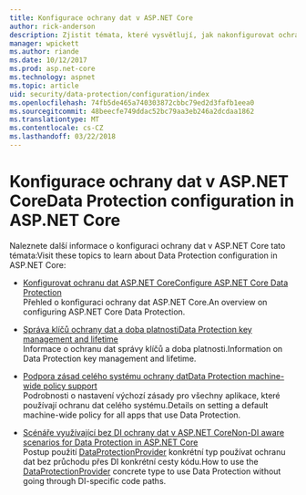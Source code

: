 ```yaml
---
title: Konfigurace ochrany dat v ASP.NET Core
author: rick-anderson
description: Zjistit témata, které vysvětlují, jak nakonfigurovat ochranu dat v ASP.NET Core.
manager: wpickett
ms.author: riande
ms.date: 10/12/2017
ms.prod: asp.net-core
ms.technology: aspnet
ms.topic: article
uid: security/data-protection/configuration/index
ms.openlocfilehash: 74fb5de465a740303872cbbc79ed2d3fafb1eea0
ms.sourcegitcommit: 48beecfe749ddac52bc79aa3eb246a2dcdaa1862
ms.translationtype: MT
ms.contentlocale: cs-CZ
ms.lasthandoff: 03/22/2018
---
```

# <a name="data-protection-configuration-in-aspnet-core"></a><span data-ttu-id="99dad-103">Konfigurace ochrany dat v ASP.NET Core</span><span class="sxs-lookup"><span data-stu-id="99dad-103">Data Protection configuration in ASP.NET Core</span></span>

<span data-ttu-id="99dad-104">Naleznete další informace o konfiguraci ochrany dat v ASP.NET Core tato témata:</span><span class="sxs-lookup"><span data-stu-id="99dad-104">Visit these topics to learn about Data Protection configuration in ASP.NET Core:</span></span>

* [<span data-ttu-id="99dad-105">Konfigurovat ochranu dat ASP.NET Core</span><span class="sxs-lookup"><span data-stu-id="99dad-105">Configure ASP.NET Core Data Protection</span></span>](xref:security/data-protection/configuration/overview)  
  <span data-ttu-id="99dad-106">Přehled o konfiguraci ochrany dat ASP.NET Core.</span><span class="sxs-lookup"><span data-stu-id="99dad-106">An overview on configuring ASP.NET Core Data Protection.</span></span>

* [<span data-ttu-id="99dad-107">Správa klíčů ochrany dat a doba platnosti</span><span class="sxs-lookup"><span data-stu-id="99dad-107">Data Protection key management and lifetime</span></span>](xref:security/data-protection/configuration/default-settings)  
  <span data-ttu-id="99dad-108">Informace o ochranu dat správy klíčů a doba platnosti.</span><span class="sxs-lookup"><span data-stu-id="99dad-108">Information on Data Protection key management and lifetime.</span></span>

* [<span data-ttu-id="99dad-109">Podpora zásad celého systému ochrany dat</span><span class="sxs-lookup"><span data-stu-id="99dad-109">Data Protection machine-wide policy support</span></span>](xref:security/data-protection/configuration/machine-wide-policy)  
  <span data-ttu-id="99dad-110">Podrobnosti o nastavení výchozí zásady pro všechny aplikace, které používají ochranu dat celého systému.</span><span class="sxs-lookup"><span data-stu-id="99dad-110">Details on setting a default machine-wide policy for all apps that use Data Protection.</span></span>

* [<span data-ttu-id="99dad-111">Scénáře využívající bez DI ochrany dat v ASP.NET Core</span><span class="sxs-lookup"><span data-stu-id="99dad-111">Non-DI aware scenarios for Data Protection in ASP.NET Core</span></span>](xref:security/data-protection/configuration/non-di-scenarios)  
  <span data-ttu-id="99dad-112">Postup použití [DataProtectionProvider](/dotnet/api/Microsoft.AspNetCore.DataProtection.DataProtectionProvider) konkrétní typ používat ochranu dat bez průchodu přes DI konkrétní cesty kódu.</span><span class="sxs-lookup"><span data-stu-id="99dad-112">How to use the [DataProtectionProvider](/dotnet/api/Microsoft.AspNetCore.DataProtection.DataProtectionProvider) concrete type to use Data Protection without going through DI-specific code paths.</span></span>
